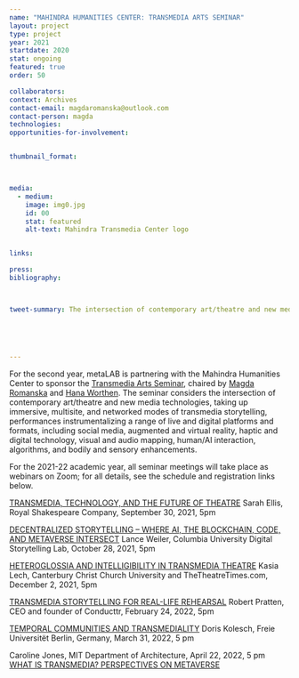 ```yaml
---
name: "MAHINDRA HUMANITIES CENTER: TRANSMEDIA ARTS SEMINAR"
layout: project
type: project 
year: 2021
startdate: 2020
stat: ongoing
featured: true
order: 50

collaborators:
context: Archives
contact-email: magdaromanska@outlook.com
contact-person: magda
technologies:
opportunities-for-involvement:


thumbnail_format:



media:
  - medium:
    image: img0.jpg
    id: 00
    stat: featured
    alt-text: Mahindra Transmedia Center logo


links:

press:
bibliography:



tweet-summary: The intersection of contemporary art/theatre and new media technologies in immersive, multisite, and networked modes of transmedia storytelling.





---
```

For the second year, metaLAB is partnering with the Mahindra Humanities Center to sponsor the [Transmedia Arts Seminar](https://mahindrahumanities.fas.harvard.edu/transmedia-arts), chaired by [Magda Romanska](https://mahindrahumanities.fas.harvard.edu/people/magda-romanska) and [Hana Worthen](https://mahindrahumanities.fas.harvard.edu/people/hana-worthen). The seminar considers the intersection of contemporary art/theatre and new media technologies, taking up immersive, multisite, and networked modes of transmedia storytelling, performances instrumentalizing a range of live and digital platforms and formats, including social media, augmented and virtual reality, haptic and digital technology, visual and audio mapping, human/AI interaction, algorithms, and bodily and sensory enhancements.

For the 2021-22 academic year, all seminar meetings will take place as webinars on Zoom; for all details, see the schedule and registration links below. 
 
[TRANSMEDIA, TECHNOLOGY, AND THE FUTURE OF THEATRE](https://harvard.zoom.us/webinar/register/WN_z4VV1vQlRdGdUMAM8HsUbg) 
Sarah Ellis, Royal Shakespeare Company, September 30, 2021, 5pm
 
[DECENTRALIZED STORYTELLING – WHERE AI, THE BLOCKCHAIN, CODE, AND METAVERSE INTERSECT](https://harvard.zoom.us/webinar/register/WN_yyN8-Xf-QSi-EQ78y7YwHw) 
Lance Weiler, Columbia University Digital Storytelling Lab, October 28, 2021, 5pm

[HETEROGLOSSIA AND INTELLIGIBILITY IN TRANSMEDIA THEATRE](https://harvard.zoom.us/webinar/register/WN_CJd5AGeaR2GHBwz1nkjMuw) 
Kasia Lech, Canterbury Christ Church University and TheTheatreTimes.com, December 2, 2021, 5pm

[TRANSMEDIA STORYTELLING FOR REAL-LIFE REHEARSAL](https://harvard.zoom.us/webinar/register/WN_LtKY_24jTrKOvXQnut3nOA)
Robert Pratten, CEO and founder of Conducttr, February 24, 2022, 5pm

[TEMPORAL COMMUNITIES AND TRANSMEDIALITY](https://harvard.zoom.us/webinar/register/WN_tp9q92qZSTyLCJRG3W9DmQ)
Doris Kolesch, Freie Universitët Berlin, Germany, March 31, 2022, 5 pm

Caroline Jones, MIT Department of Architecture, April 22, 2022, 5 pm
[WHAT IS TRANSMEDIA? PERSPECTIVES ON METAVERSE](https://harvard.zoom.us/webinar/register/WN_I1uwkjfsS42ypR3SeNCxMA)
